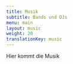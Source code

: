 ```yaml
---
title: Musik
subtitle: Bands und DJs
menu: main
layout: music
weight: 20
translationKey: music
---
```

Hier kommt die Musik
